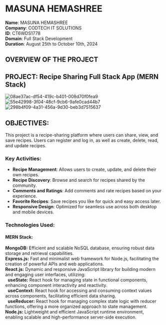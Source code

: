 # MASUNA HEMASHREE
**Name**: MASUNA HEMASHREE   
**Company**: CODTECH IT SOLUTIONS  
**ID**: CT6WDS1778  
**Domain**: Full Stack Development  
**Duration**: August 25th to October 10th, 2024  


## OVERVIEW OF THE PROJECT
## PROJECT: Recipe Sharing Full Stack App (MERN Stack)
![08ae37ac-df54-419c-b401-008d70f0fea9](https://github.com/user-attachments/assets/eeaf9eab-92f9-4446-bf16-ef0cd6ddff4a)  
![55e42998-3f04-48cf-9cb6-9afe0cad44b7](https://github.com/user-attachments/assets/8aa87a1a-4410-4ad3-8ad8-1626ac1ead32)
![298b4f09-4a31-456a-9d30-beb3d7515637](https://github.com/user-attachments/assets/a94791fc-0e05-4a65-9c0a-6045b42d503d)


## OBJECTIVES:
This project is a recipe-sharing platform where users can share, view, and save recipes. Users can register and log in, as well as create, delete, read, and update recipes.

### Key Activities:

- **Recipe Management**: Allows users to create, update, and delete their own recipes.
- **Recipe Discovery**: Browse and search for recipes shared by the community.
- **Comments and Ratings**: Add comments and rate recipes based on your experience.
- **Favorite Recipes**: Save recipes you like for quick and easy access later.
- **Responsive Design**: Optimized for seamless use across both desktop and mobile devices.


### Technologies Used:
#### **MERN Stack:**
**MongoDB:** Efficient and scalable NoSQL database, ensuring robust data storage and retrieval capabilities.  
**Express.js:** Fast and minimalist web framework for Node.js, facilitating the creation of powerful APIs and web applications.  
**React.js:** Dynamic and responsive JavaScript library for building modern and engaging user interfaces, utilizing:  
&nbsp;&nbsp;**useState:** React hook for managing state in functional components, enhancing component interactivity and reactivity.  
&nbsp;&nbsp;**useContext:** React hook for accessing and consuming context values across components, facilitating efficient data sharing.  
&nbsp;&nbsp;**useReducer:** React hook for managing complex state logic with reducer functions, offering a more organized approach to state management.  
**Node.js:** Lightweight and efficient JavaScript runtime environment, enabling scalable and high-performance server-side execution.



